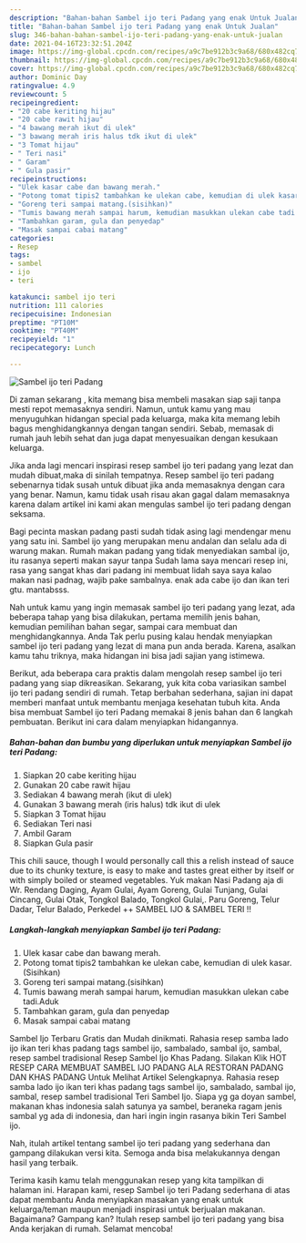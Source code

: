 ```yaml
---
description: "Bahan-bahan Sambel ijo teri Padang yang enak Untuk Jualan"
title: "Bahan-bahan Sambel ijo teri Padang yang enak Untuk Jualan"
slug: 346-bahan-bahan-sambel-ijo-teri-padang-yang-enak-untuk-jualan
date: 2021-04-16T23:32:51.204Z
image: https://img-global.cpcdn.com/recipes/a9c7be912b3c9a68/680x482cq70/sambel-ijo-teri-padang-foto-resep-utama.jpg
thumbnail: https://img-global.cpcdn.com/recipes/a9c7be912b3c9a68/680x482cq70/sambel-ijo-teri-padang-foto-resep-utama.jpg
cover: https://img-global.cpcdn.com/recipes/a9c7be912b3c9a68/680x482cq70/sambel-ijo-teri-padang-foto-resep-utama.jpg
author: Dominic Day
ratingvalue: 4.9
reviewcount: 5
recipeingredient:
- "20 cabe keriting hijau"
- "20 cabe rawit hijau"
- "4 bawang merah ikut di ulek"
- "3 bawang merah iris halus tdk ikut di ulek"
- "3 Tomat hijau"
- " Teri nasi"
- " Garam"
- " Gula pasir"
recipeinstructions:
- "Ulek kasar cabe dan bawang merah."
- "Potong tomat tipis2 tambahkan ke ulekan cabe, kemudian di ulek kasar. (Sisihkan)"
- "Goreng teri sampai matang.(sisihkan)"
- "Tumis bawang merah sampai harum, kemudian masukkan ulekan cabe tadi.Aduk"
- "Tambahkan garam, gula dan penyedap"
- "Masak sampai cabai matang"
categories:
- Resep
tags:
- sambel
- ijo
- teri

katakunci: sambel ijo teri 
nutrition: 111 calories
recipecuisine: Indonesian
preptime: "PT10M"
cooktime: "PT40M"
recipeyield: "1"
recipecategory: Lunch

---
```



![Sambel ijo teri Padang](https://img-global.cpcdn.com/recipes/a9c7be912b3c9a68/680x482cq70/sambel-ijo-teri-padang-foto-resep-utama.jpg)

Di zaman  sekarang , kita memang bisa membeli masakan siap saji tanpa mesti repot memasaknya sendiri. Namun, untuk kamu yang mau menyuguhkan hidangan special pada keluarga, maka kita memang lebih bagus menghidangkannya dengan tangan sendiri. Sebab, memasak di rumah jauh lebih sehat dan juga dapat menyesuaikan dengan kesukaan keluarga.

Jika anda lagi mencari inspirasi resep sambel ijo teri padang yang lezat dan mudah dibuat,maka di sinilah tempatnya. Resep sambel ijo teri padang  sebenarnya tidak susah untuk dibuat jika anda memasaknya dengan cara yang benar. Namun, kamu tidak usah risau akan gagal dalam memasaknya 
karena dalam artikel ini kami akan mengulas sambel ijo teri padang dengan seksama.  

Bagi pecinta maskan padang pasti sudah tidak asing lagi mendengar menu yang satu ini. Sambel ijo yang merupakan menu andalan dan selalu ada di warung makan. Rumah makan padang yang tidak menyediakan sambal ijo, itu rasanya seperti makan sayur tanpa Sudah lama saya mencari resep ini, rasa yang sangat khas dari padang ini membuat lidah saya saya kalao makan nasi padnag, wajib pake sambalnya. enak ada cabe ijo dan ikan teri gtu. mantabsss.

Nah untuk kamu yang ingin memasak sambel ijo teri padang yang lezat, ada beberapa tahap yang bisa dilakukan, pertama memilih jenis bahan, kemudian pemilihan bahan segar, sampai cara membuat dan menghidangkannya. Anda Tak perlu pusing kalau hendak menyiapkan sambel ijo teri padang yang lezat di mana pun anda berada. Karena, asalkan kamu  tahu triknya, maka hidangan ini bisa jadi sajian yang istimewa.

Berikut, ada beberapa cara praktis  dalam mengolah resep sambel ijo teri padang yang siap dikreasikan. Sekarang, yuk kita coba variasikan sambel ijo teri padang sendiri di rumah. Tetap berbahan sederhana, sajian ini dapat memberi manfaat untuk membantu menjaga kesehatan tubuh kita. Anda bisa membuat Sambel ijo teri Padang memakai 8 jenis bahan dan 6 langkah pembuatan. Berikut ini cara dalam menyiapkan hidangannya.

<!--inarticleads1-->

##### Bahan-bahan dan bumbu yang diperlukan untuk menyiapkan Sambel ijo teri Padang:

1. Siapkan 20 cabe keriting hijau
1. Gunakan 20 cabe rawit hijau
1. Sediakan 4 bawang merah (ikut di ulek)
1. Gunakan 3 bawang merah (iris halus) tdk ikut di ulek
1. Siapkan 3 Tomat hijau
1. Sediakan  Teri nasi
1. Ambil  Garam
1. Siapkan  Gula pasir


This chili sauce, though I would personally call this a relish instead of sauce due to its chunky texture, is easy to make and tastes great either by itself or with simply boiled or steamed vegetables. Yuk makan Nasi Padang aja di Wr. Rendang Daging, Ayam Gulai, Ayam Goreng, Gulai Tunjang, Gulai Cincang, Gulai Otak, Tongkol Balado, Tongkol Gulai,. Paru Goreng, Telur Dadar, Telur Balado, Perkedel ++ SAMBEL IJO &amp; SAMBEL TERI !! 

<!--inarticleads2-->

##### Langkah-langkah menyiapkan Sambel ijo teri Padang:

1. Ulek kasar cabe dan bawang merah.
1. Potong tomat tipis2 tambahkan ke ulekan cabe, kemudian di ulek kasar. (Sisihkan)
1. Goreng teri sampai matang.(sisihkan)
1. Tumis bawang merah sampai harum, kemudian masukkan ulekan cabe tadi.Aduk
1. Tambahkan garam, gula dan penyedap
1. Masak sampai cabai matang


Sambel Ijo Terbaru Gratis dan Mudah dinikmati. Rahasia resep samba lado ijo ikan teri khas padang tags sambel ijo, sambalado, sambal ijo, sambal, resep sambel tradisional Resep Sambel Ijo Khas Padang. Silakan Klik HOT RESEP CARA MEMBUAT SAMBEL IJO PADANG ALA RESTORAN PADANG DAN KHAS PADANG Untuk Melihat Artikel Selengkapnya. Rahasia resep samba lado ijo ikan teri khas padang tags sambel ijo, sambalado, sambal ijo, sambal, resep sambel tradisional Teri Sambel Ijo. Siapa yg ga doyan sambel, makanan khas indonesia salah satunya ya sambel, beraneka ragam jenis sambal yg ada di indonesia, dan hari ingin ingin rasanya bikin Teri Sambel ijo. 

Nah, itulah artikel tentang  sambel ijo teri padang  yang sederhana dan gampang dilakukan versi kita. Semoga anda bisa melakukannya dengan hasil yang terbaik. 

Terima kasih kamu telah menggunakan resep yang kita tampilkan di halaman ini. Harapan kami, resep  Sambel ijo teri Padang sederhana di atas dapat membantu Anda menyiapkan masakan yang enak untuk keluarga/teman maupun menjadi inspirasi untuk berjualan makanan. Bagaimana? Gampang kan? Itulah resep sambel ijo teri padang yang bisa Anda kerjakan di rumah. Selamat mencoba!

